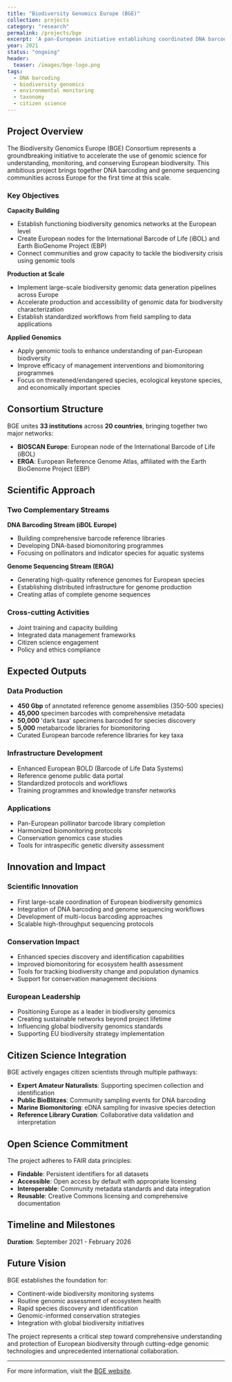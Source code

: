 ```yaml
---
title: "Biodiversity Genomics Europe (BGE)"
collection: projects
category: "research"
permalink: /projects/bge
excerpt: 'A pan-European initiative establishing coordinated DNA barcoding and genome sequencing networks to enhance biodiversity understanding, monitoring, and conservation.'
year: 2021
status: "ongoing"
header:
  teaser: /images/bge-logo.png
tags:
  - DNA barcoding
  - biodiversity genomics
  - environmental monitoring
  - taxonomy
  - citizen science
---
```


## Project Overview

The Biodiversity Genomics Europe (BGE) Consortium represents a groundbreaking initiative to accelerate the use of genomic science for understanding, monitoring, and conserving European biodiversity. This ambitious project brings together DNA barcoding and genome sequencing communities across Europe for the first time at this scale.

### Key Objectives

**Capacity Building**
- Establish functioning biodiversity genomics networks at the European level
- Create European nodes for the International Barcode of Life (iBOL) and Earth BioGenome Project (EBP)
- Connect communities and grow capacity to tackle the biodiversity crisis using genomic tools

**Production at Scale**
- Implement large-scale biodiversity genomic data generation pipelines across Europe
- Accelerate production and accessibility of genomic data for biodiversity characterization
- Establish standardized workflows from field sampling to data applications

**Applied Genomics**
- Apply genomic tools to enhance understanding of pan-European biodiversity
- Improve efficacy of management interventions and biomonitoring programmes
- Focus on threatened/endangered species, ecological keystone species, and economically important species

## Consortium Structure

BGE unites **33 institutions** across **20 countries**, bringing together two major networks:

- **BIOSCAN Europe**: European node of the International Barcode of Life (iBOL)
- **ERGA**: European Reference Genome Atlas, affiliated with the Earth BioGenome Project (EBP)

## Scientific Approach

### Two Complementary Streams

**DNA Barcoding Stream (iBOL Europe)**
- Building comprehensive barcode reference libraries
- Developing DNA-based biomonitoring programmes
- Focusing on pollinators and indicator species for aquatic systems

**Genome Sequencing Stream (ERGA)**
- Generating high-quality reference genomes for European species
- Establishing distributed infrastructure for genome production
- Creating atlas of complete genome sequences

### Cross-cutting Activities
- Joint training and capacity building
- Integrated data management frameworks
- Citizen science engagement
- Policy and ethics compliance

## Expected Outputs

### Data Production
- **450 Gbp** of annotated reference genome assemblies (350-500 species)
- **45,000** specimen barcodes with comprehensive metadata
- **50,000** 'dark taxa' specimens barcoded for species discovery
- **5,000** metabarcode libraries for biomonitoring
- Curated European barcode reference libraries for key taxa

### Infrastructure Development
- Enhanced European BOLD (Barcode of Life Data Systems)
- Reference genome public data portal
- Standardized protocols and workflows
- Training programmes and knowledge transfer networks

### Applications
- Pan-European pollinator barcode library completion
- Harmonized biomonitoring protocols
- Conservation genomics case studies
- Tools for intraspecific genetic diversity assessment

## Innovation and Impact

### Scientific Innovation
- First large-scale coordination of European biodiversity genomics
- Integration of DNA barcoding and genome sequencing workflows
- Development of multi-locus barcoding approaches
- Scalable high-throughput sequencing protocols

### Conservation Impact
- Enhanced species discovery and identification capabilities
- Improved biomonitoring for ecosystem health assessment
- Tools for tracking biodiversity change and population dynamics
- Support for conservation management decisions

### European Leadership
- Positioning Europe as a leader in biodiversity genomics
- Creating sustainable networks beyond project lifetime
- Influencing global biodiversity genomics standards
- Supporting EU biodiversity strategy implementation

## Citizen Science Integration

BGE actively engages citizen scientists through multiple pathways:

- **Expert Amateur Naturalists**: Supporting specimen collection and identification
- **Public BioBlitzes**: Community sampling events for DNA barcoding
- **Marine Biomonitoring**: eDNA sampling for invasive species detection
- **Reference Library Curation**: Collaborative data validation and interpretation

## Open Science Commitment

The project adheres to FAIR data principles:
- **Findable**: Persistent identifiers for all datasets
- **Accessible**: Open access by default with appropriate licensing
- **Interoperable**: Community metadata standards and data integration
- **Reusable**: Creative Commons licensing and comprehensive documentation

## Timeline and Milestones

**Duration**: September 2021 - February 2026

## Future Vision

BGE establishes the foundation for:
- Continent-wide biodiversity monitoring systems
- Routine genomic assessment of ecosystem health
- Rapid species discovery and identification
- Genomic-informed conservation strategies
- Integration with global biodiversity initiatives

The project represents a critical step toward comprehensive understanding and protection of European biodiversity through cutting-edge genomic technologies and unprecedented international collaboration.

---

For more information, visit the [BGE website](https://www.biodiversitygenomics.eu).